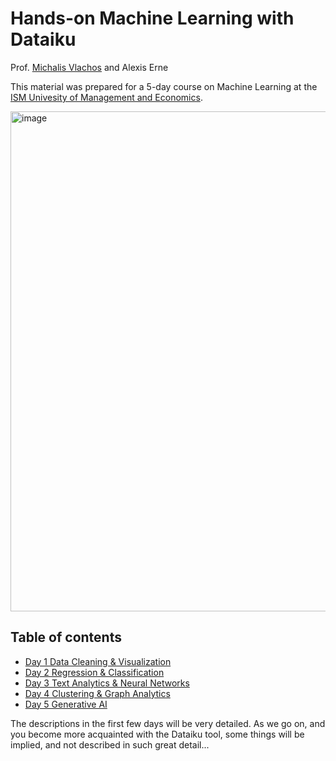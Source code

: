 # **Hands-on Machine Learning with Dataiku**

Prof. [Michalis Vlachos](https://people.unil.ch/michalisvlachos/) and  Alexis Erne

This material was prepared for a 5-day course on Machine Learning at the [ISM Univesity of Management and Economics](https://www.ism.lt/en/).

<img width="800" alt="image" src="https://github.com/michalis0/ML_dataiku/assets/28807066/1badbcd0-ed0e-48bd-9fac-2e7e2879d2e1">



## Table of contents 
* [Day 1 Data Cleaning & Visualization](/Day%201/README.md)
* [Day 2 Regression & Classification](/Day%202/README.md)
* [Day 3 Text Analytics & Neural Networks](/Day%203/README.md)
* [Day 4 Clustering & Graph Analytics](/Day%204/README.md)
* [Day 5 Generative AI](/Day%205/README.md)

The descriptions in the first few days will be very detailed. As we go on, and you become more acquainted with the Dataiku tool, some things will be implied, and not described in such great detail...
